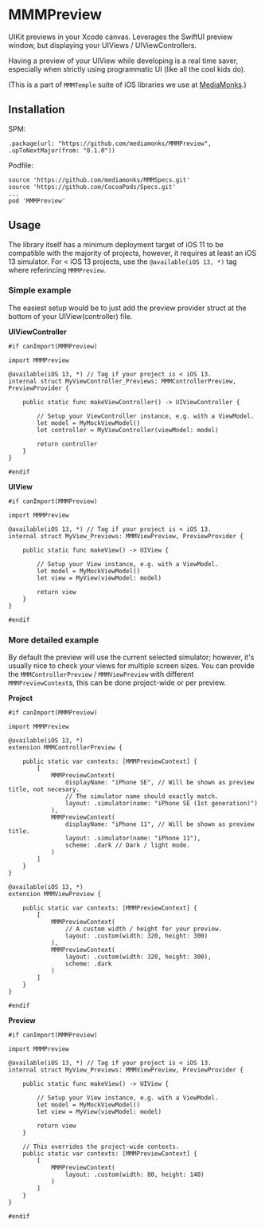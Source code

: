 # MMMPreview

UIKit previews in your Xcode canvas. Leverages the SwiftUI preview window, but
displaying your UIViews / UIViewControllers.

Having a preview of your UIView while developing is a real time saver, especially
when strictly using programmatic UI (like all the cool kids do).

(This is a part of `MMMTemple` suite of iOS libraries we use at
[MediaMonks](https://www.mediamonks.com/).)

## Installation

SPM:

```
.package(url: "https://github.com/mediamonks/MMMPreview", .upToNextMajor(from: "0.1.0"))
```

Podfile:

```
source 'https://github.com/mediamonks/MMMSpecs.git'
source 'https://github.com/CocoaPods/Specs.git'
...
pod 'MMMPreview'
```

## Usage

The library itself has a minimum deployment target of iOS 11 to be compatible with the majority of projects,
however, it requires at least an iOS 13 simulator. For < iOS 13 projects, use the `@available(iOS 13, *)`
tag where referincing `MMMPreview`.

### Simple example

The easiest setup would be to just add the preview provider struct at the bottom of your UIView(controller) 
file.

**UIViewController**
```
#if canImport(MMMPreview)

import MMMPreview

@available(iOS 13, *) // Tag if your project is < iOS 13.
internal struct MyViewController_Previews: MMMControllerPreview, PreviewProvider {
	
	public static func makeViewController() -> UIViewController {
		
		// Setup your ViewController instance, e.g. with a ViewModel.
		let model = MyMockViewModel()
		let controller = MyViewController(viewModel: model)
		
		return controller
	}
}

#endif
```

**UIView**
```
#if canImport(MMMPreview)

import MMMPreview

@available(iOS 13, *) // Tag if your project is < iOS 13.
internal struct MyView_Previews: MMMViewPreview, PreviewProvider {

	public static func makeView() -> UIView {

		// Setup your View instance, e.g. with a ViewModel.
		let model = MyMockViewModel()
		let view = MyView(viewModel: model)
		
		return view
	}
}

#endif
```

### More detailed example

By default the preview will use the current selected simulator; however, it's usually nice to check your views
for multiple screen sizes. You can provide the `MMMControllerPreview` / `MMMViewPreview` with different
`MMMPreviewContext`s, this can be done project-wide or per preview.

**Project**

```
#if canImport(MMMPreview)

import MMMPreview

@available(iOS 13, *)
extension MMMControllerPreview {
	
	public static var contexts: [MMMPreviewContext] {
		[
			MMMPreviewContext(
				displayName: "iPhone SE", // Will be shown as preview title, not necesary.
				// The simulator name should exactly match.
				layout: .simulator(name: "iPhone SE (1st generation)")
			),
			MMMPreviewContext(
				displayName: "iPhone 11", // Will be shown as preview title.
				layout: .simulator(name: "iPhone 11"),
				scheme: .dark // Dark / light mode.
			)
		]
	}
}

@available(iOS 13, *)
extension MMMViewPreview {
	
	public static var contexts: [MMMPreviewContext] {
		[
			MMMPreviewContext(
				// A custom width / height for your preview.
				layout: .custom(width: 320, height: 300)
			),
			MMMPreviewContext(
				layout: .custom(width: 320, height: 300),
				scheme: .dark
			)
		]
	}
}

#endif
```

**Preview**

```
#if canImport(MMMPreview)

import MMMPreview

@available(iOS 13, *) // Tag if your project is < iOS 13.
internal struct MyView_Previews: MMMViewPreview, PreviewProvider {

	public static func makeView() -> UIView {

		// Setup your View instance, e.g. with a ViewModel.
		let model = MyMockViewModel()
		let view = MyView(viewModel: model)
		
		return view
	}
	
	// This overrides the project-wide contexts.
	public static var contexts: [MMMPreviewContext] {
		[
			MMMPreviewContext(
				layout: .custom(width: 80, height: 140)
			)
		]
	}
}

#endif
```
